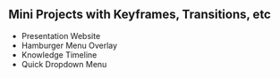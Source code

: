<h2>Mini Projects with Keyframes, Transitions, etc</h2>

<ul>
  <li>Presentation Website</li>
  <li>Hamburger Menu Overlay</li>
  <li>Knowledge Timeline</li>
  <li>Quick Dropdown Menu</li>
</ul>
